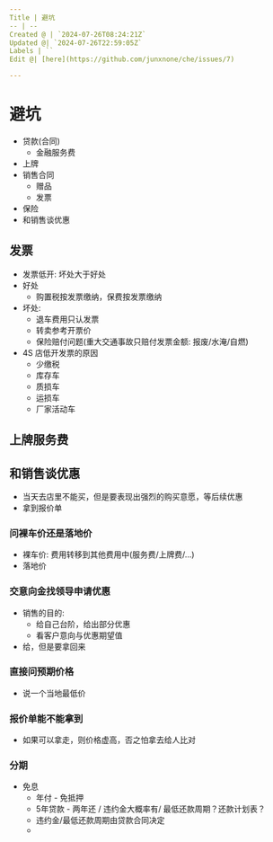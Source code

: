 ```yaml
---
Title | 避坑
-- | --
Created @ | `2024-07-26T08:24:21Z`
Updated @| `2024-07-26T22:59:05Z`
Labels | ``
Edit @| [here](https://github.com/junxnone/che/issues/7)

---
```

# 避坑
- 贷款(合同)
  - 金融服务费
- 上牌
- 销售合同
  - 赠品
  - 发票
- 保险
- 和销售谈优惠

## 发票
- 发票低开: 坏处大于好处
- 好处
  - 购置税按发票缴纳，保费按发票缴纳
- 坏处:
  - 退车费用只认发票
  - 转卖参考开票价
  - 保险赔付问题(重大交通事故只赔付发票金额: 报废/水淹/自燃)
- 4S 店低开发票的原因
  - 少缴税
  - 库存车
  - 质损车
  - 运损车
  - 厂家活动车

## 上牌服务费



## 和销售谈优惠
- 当天去店里不能买，但是要表现出强烈的购买意愿，等后续优惠
- 拿到报价单

### 问裸车价还是落地价
- 裸车价: 费用转移到其他费用中(服务费/上牌费/...)
- 落地价

### 交意向金找领导申请优惠
- 销售的目的: 
  - 给自己台阶，给出部分优惠
  - 看客户意向与优惠期望值
- 给，但是要拿回来

### 直接问预期价格
- 说一个当地最低价


### 报价单能不能拿到
- 如果可以拿走，则价格虚高，否之怕拿去给人比对


### 分期
- 免息
  - 年付 - 免抵押
  - 5年贷款 - 两年还 / 违约金大概率有/ 最低还款周期？还款计划表？
  - 违约金/最低还款周期由贷款合同决定
  - 


